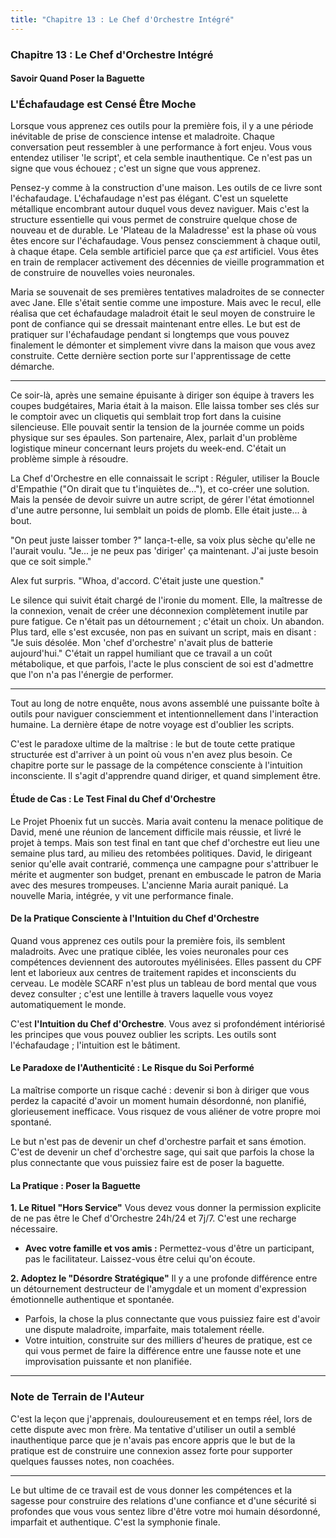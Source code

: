 ```yaml
---
title: "Chapitre 13 : Le Chef d'Orchestre Intégré"
---
```

### **Chapitre 13 : Le Chef d'Orchestre Intégré**
#### Savoir Quand Poser la Baguette

### L'Échafaudage est Censé Être Moche

Lorsque vous apprenez ces outils pour la première fois, il y a une période inévitable de prise de conscience intense et maladroite. Chaque conversation peut ressembler à une performance à fort enjeu. Vous vous entendez utiliser 'le script', et cela semble inauthentique. Ce n'est pas un signe que vous échouez ; c'est un signe que vous apprenez.

Pensez-y comme à la construction d'une maison. Les outils de ce livre sont l'échafaudage. L'échafaudage n'est pas élégant. C'est un squelette métallique encombrant autour duquel vous devez naviguer. Mais c'est la structure essentielle qui vous permet de construire quelque chose de nouveau et de durable. Le 'Plateau de la Maladresse' est la phase où vous êtes encore sur l'échafaudage. Vous pensez consciemment à chaque outil, à chaque étape. Cela semble artificiel parce que ça *est* artificiel. Vous êtes en train de remplacer activement des décennies de vieille programmation et de construire de nouvelles voies neuronales.

Maria se souvenait de ses premières tentatives maladroites de se connecter avec Jane. Elle s'était sentie comme une imposture. Mais avec le recul, elle réalisa que cet échafaudage maladroit était le seul moyen de construire le pont de confiance qui se dressait maintenant entre elles. Le but est de pratiquer sur l'échafaudage pendant si longtemps que vous pouvez finalement le démonter et simplement vivre dans la maison que vous avez construite. Cette dernière section porte sur l'apprentissage de cette démarche.

---

Ce soir-là, après une semaine épuisante à diriger son équipe à travers les coupes budgétaires, Maria était à la maison. Elle laissa tomber ses clés sur le comptoir avec un cliquetis qui semblait trop fort dans la cuisine silencieuse. Elle pouvait sentir la tension de la journée comme un poids physique sur ses épaules. Son partenaire, Alex, parlait d'un problème logistique mineur concernant leurs projets du week-end. C'était un problème simple à résoudre.

La Chef d'Orchestre en elle connaissait le script : Réguler, utiliser la Boucle d'Empathie ("On dirait que tu t'inquiètes de..."), et co-créer une solution. Mais la pensée de devoir suivre un autre script, de gérer l'état émotionnel d'une autre personne, lui semblait un poids de plomb. Elle était juste... à bout.

"On peut juste laisser tomber ?" lança-t-elle, sa voix plus sèche qu'elle ne l'aurait voulu. "Je... je ne peux pas 'diriger' ça maintenant. J'ai juste besoin que ce soit simple."

Alex fut surpris. "Whoa, d'accord. C'était juste une question."

Le silence qui suivit était chargé de l'ironie du moment. Elle, la maîtresse de la connexion, venait de créer une déconnexion complètement inutile par pure fatigue. Ce n'était pas un détournement ; c'était un choix. Un abandon. Plus tard, elle s'est excusée, non pas en suivant un script, mais en disant : "Je suis désolée. Mon 'chef d'orchestre' n'avait plus de batterie aujourd'hui." C'était un rappel humiliant que ce travail a un coût métabolique, et que parfois, l'acte le plus conscient de soi est d'admettre que l'on n'a pas l'énergie de performer.

---

Tout au long de notre enquête, nous avons assemblé une puissante boîte à outils pour naviguer consciemment et intentionnellement dans l'interaction humaine. La dernière étape de notre voyage est d'oublier les scripts.

C'est le paradoxe ultime de la maîtrise : le but de toute cette pratique structurée est d'arriver à un point où vous n'en avez plus besoin. Ce chapitre porte sur le passage de la compétence consciente à l'intuition inconsciente. Il s'agit d'apprendre quand diriger, et quand simplement être.

#### **Étude de Cas : Le Test Final du Chef d'Orchestre**
Le Projet Phoenix fut un succès. Maria avait contenu la menace politique de David, mené une réunion de lancement difficile mais réussie, et livré le projet à temps. Mais son test final en tant que chef d'orchestre eut lieu une semaine plus tard, au milieu des retombées politiques. David, le dirigeant senior qu'elle avait contrarié, commença une campagne pour s'attribuer le mérite et augmenter son budget, prenant en embuscade le patron de Maria avec des mesures trompeuses. L'ancienne Maria aurait paniqué. La nouvelle Maria, intégrée, y vit une performance finale.

#### **De la Pratique Consciente à l'Intuition du Chef d'Orchestre**

Quand vous apprenez ces outils pour la première fois, ils semblent maladroits. Avec une pratique ciblée, les voies neuronales pour ces compétences deviennent des autoroutes myélinisées. Elles passent du CPF lent et laborieux aux centres de traitement rapides et inconscients du cerveau. Le modèle SCARF n'est plus un tableau de bord mental que vous devez consulter ; c'est une lentille à travers laquelle vous voyez automatiquement le monde.

C'est **l'Intuition du Chef d'Orchestre**. Vous avez si profondément intériorisé les principes que vous pouvez oublier les scripts. Les outils sont l'échafaudage ; l'intuition est le bâtiment.

#### **Le Paradoxe de l'Authenticité : Le Risque du Soi Performé**
La maîtrise comporte un risque caché : devenir si bon à diriger que vous perdez la capacité d'avoir un moment humain désordonné, non planifié, glorieusement inefficace. Vous risquez de vous aliéner de votre propre moi spontané.

Le but n'est pas de devenir un chef d'orchestre parfait et sans émotion. C'est de devenir un chef d'orchestre sage, qui sait que parfois la chose la plus connectante que vous puissiez faire est de poser la baguette.

#### **La Pratique : Poser la Baguette**

**1. Le Rituel "Hors Service"**
Vous devez vous donner la permission explicite de ne pas être le Chef d'Orchestre 24h/24 et 7j/7. C'est une recharge nécessaire.
*   **Avec votre famille et vos amis :** Permettez-vous d'être un participant, pas le facilitateur. Laissez-vous être celui qu'on écoute.

**2. Adoptez le "Désordre Stratégique"**
Il y a une profonde différence entre un détournement destructeur de l'amygdale et un moment d'expression émotionnelle authentique et spontanée.
*   Parfois, la chose la plus connectante que vous puissiez faire est d'avoir une dispute maladroite, imparfaite, mais totalement réelle.
*   Votre intuition, construite sur des milliers d'heures de pratique, est ce qui vous permet de faire la différence entre une fausse note et une improvisation puissante et non planifiée.

---
### **Note de Terrain de l'Auteur**

C'est la leçon que j'apprenais, douloureusement et en temps réel, lors de cette dispute avec mon frère. Ma tentative d'utiliser un outil a semblé inauthentique parce que je n'avais pas encore appris que le but de la pratique est de construire une connexion assez forte pour supporter quelques fausses notes, non coachées.

---

Le but ultime de ce travail est de vous donner les compétences et la sagesse pour construire des relations d'une confiance et d'une sécurité si profondes que vous vous sentez libre d'être votre moi humain désordonné, imparfait et authentique. C'est la symphonie finale.
